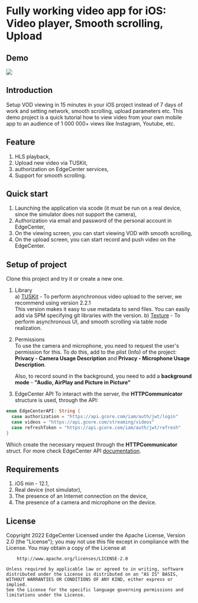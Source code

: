 # Fully working video app for iOS: Video player, Smooth scrolling, Upload

## Demo
<img src="/gif/iOS_Vod_demo_github.gif"/>

## Introduction
Setup VOD viewing in 15 minutes in your iOS project instead of 7 days of work and setting network, smooth scrolling, upload parameters etc. This demo project is a quick tutorial how to view video from your own mobile app to an audience of 1 000 000+ views like Instagram, Youtube, etc.

## Feature
1) HLS playback,
2) Upload new video via TUSKit,
3) authorization on EdgeCenter services,
4) Support for smooth scrolling.
 
## Quick start 
  1) Launching the application via xcode (it must be run on a real device, since the simulator does not support the camera),
  2) Authorization via email and password of the personal account in EdgeCenter,
  3) On the viewing screen, you can start viewing VOD with smooth scrolling,
  4) On the upload screen, you can start record and push video on the EdgeCenter.

## Setup of project
Clone this project and try it or create a new one.

1) Library <br />
    a) [TUSKit](https://github.com/tus/TUSKit) - To perform asynchronous video upload to the server, we recommend using  version 2.2.1   
This version makes it easy to use metadata to send files. You can easily add via SPM specifying git libraries with the version.
    b) [Texture](https://github.com/TextureGroup/Texture) - To perform asynchronous UI, and smooth scrolling via table node realization.
  
2) Permissions <br />
  To use the camera and microphone, you need to request the user's permission for this. To do this, add to the plist (Info) of the project:
  **Privacy - Camera Usage Description** and **Privacy - Microphone Usage Description**. <br />

    Also, to record sound in the background, you need to add a **background mode** - **"Audio, AirPlay and Picture in Picture"**

3) EdgeCenter API
  To interact with the server, the **HTTPCommunicator** structure is used, through the API:
  ```swift
enum EdgeCenterAPI: String {
    case authorization = "https://api.gcore.com/iam/auth/jwt/login"
    case videos = "https://api.gcore.com/streaming/videos"
    case refreshToken = "https://api.gcore.com/iam/auth/jwt/refresh"
}
  ```
  Which create the necessary request through the **HTTPCommunicator** struct.
  For more check EdgeCenter API [documentation](https://apidocs.gcore.com/streaming).
  
## Requirements
  1) iOS min - 12.1,
  2) Real device (not simulator),
  3) The presence of an Internet connection on the device,
  4) The presence of a camera and microphone on the device.
  
## License
Copyright 2022 EdgeCenter
    Licensed under the Apache License, Version 2.0 (the "License");
    you may not use this file except in compliance with the License.
    You may obtain a copy of the License at

        http://www.apache.org/licenses/LICENSE-2.0

    Unless required by applicable law or agreed to in writing, software
    distributed under the License is distributed on an "AS IS" BASIS,
    WITHOUT WARRANTIES OR CONDITIONS OF ANY KIND, either express or implied.
    See the License for the specific language governing permissions and
    limitations under the License.

